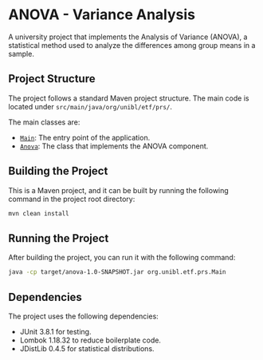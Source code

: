 # ANOVA - Variance Analysis

A university project that implements the Analysis of Variance (ANOVA), a statistical method used to analyze the differences among group means in a sample.

## Project Structure

The project follows a standard Maven project structure. The main code is located under `src/main/java/org/unibl/etf/prs/`.

The main classes are:

- [`Main`](src/main/java/org/unibl/etf/prs/Main.java): The entry point of the application.
- [`Anova`](src/main/java/org/unibl/etf/prs/anova/Anova.java): The class that implements the ANOVA component.

## Building the Project

This is a Maven project, and it can be built by running the following command in the project root directory:

```sh
mvn clean install
```

## Running the Project

After building the project, you can run it with the following command:

```sh
java -cp target/anova-1.0-SNAPSHOT.jar org.unibl.etf.prs.Main
```

## Dependencies

The project uses the following dependencies:

- JUnit 3.8.1 for testing.
- Lombok 1.18.32 to reduce boilerplate code.
- JDistLib 0.4.5 for statistical distributions.